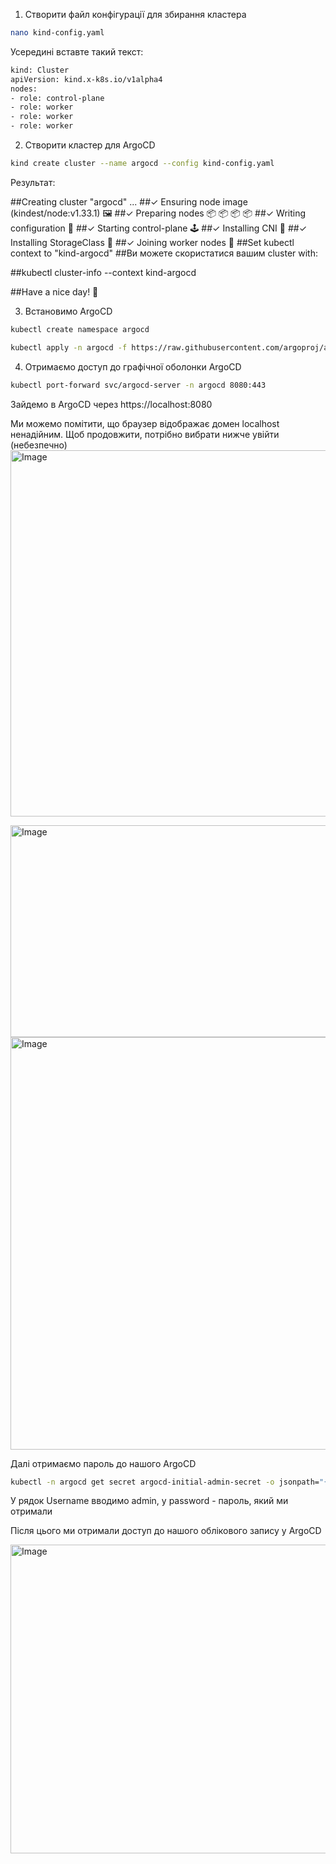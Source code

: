 1. Створити файл конфігурації для збирання кластера
```bash
nano kind-config.yaml
```

  Усередині вставте такий текст:

```bash
kind: Cluster
apiVersion: kind.x-k8s.io/v1alpha4
nodes: 
- role: control-plane 
- role: worker 
- role: worker 
- role: worker
```

2. Створити кластер для ArgoCD
```bash
kind create cluster --name argocd --config kind-config.yaml
```

  Результат:

##Creating cluster "argocd" ... 
##✓ Ensuring node image (kindest/node:v1.33.1) 🖼 
##✓ Preparing nodes 📦 📦 📦 📦 
##✓ Writing configuration 📜 
##✓ Starting control-plane 🕹️ 
##✓ Installing CNI 🔌 
##✓ Installing StorageClass 💾 
##✓ Joining worker nodes 🚜
##Set kubectl context to "kind-argocd"
##Ви можете скористатися вашим cluster with:

##kubectl cluster-info --context kind-argocd

##Have a nice day! 👋

3. Встановимо ArgoCD
```bash
kubectl create namespace argocd

kubectl apply -n argocd -f https://raw.githubusercontent.com/argoproj/argo-cd/stable/manifests/install.yaml

```
4. Отримаємо доступ до графічної оболонки ArgoCD

```bash
kubectl port-forward svc/argocd-server -n argocd 8080:443
```
  Зайдемо в ArgoCD через https://localhost:8080

Ми можемо помітити, що браузер відображає домен localhost ненадійним. Щоб продовжити, потрібно вибрати нижче увійти (небезпечно)
<img width="1004" height="586" alt="Image" src="https://github.com/user-attachments/assets/777cdd44-a0f2-488f-9d1b-350ae5417b0d" />

<img width="884" height="339" alt="Image" src="https://github.com/user-attachments/assets/3624c2f4-0849-4d41-88f6-bd6c9a616d02" />

<img width="1004" height="660" alt="Image" src="https://github.com/user-attachments/assets/54e22d6e-0520-4d45-bafe-ae82cccf6f8d" />
  
  Далі отримаємо пароль до нашого ArgoCD
```bash
kubectl -n argocd get secret argocd-initial-admin-secret -o jsonpath="{.data.password}" | base64 -d && echo
```
  У рядок Username вводимо admin, у password - пароль, який ми отримали

  Після цього ми отримали доступ до нашого облікового запису у ArgoCD

<img width="1004" height="494" alt="Image" src="https://github.com/user-attachments/assets/333e9798-d5f4-4309-b45c-65dea446204b" />

